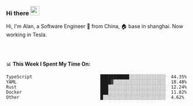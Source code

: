 ### Hi there <img src="https://media.giphy.com/media/hvRJCLFzcasrR4ia7z/giphy.gif" width="25px">

<!-- ![visitors](https://visitor-badge.glitch.me/badge?page_id=dislfyer.dislfyer) -->

Hi, I'm Alan, a Software Engineer 🚀 from China, 🏠 base in shanghai. Now working in Tesla.

<br/>
<br/>

📊 **This Week I Spent My Time On:**


<!--START_SECTION:waka-->

```text
TypeScript                          ███████████░░░░░░░░░░░░░░  44.35%
YAML                                ████▓░░░░░░░░░░░░░░░░░░░░  18.48%
Rust                                ███░░░░░░░░░░░░░░░░░░░░░░  12.24%
Docker                              ███░░░░░░░░░░░░░░░░░░░░░░  11.82%
Other                               █░░░░░░░░░░░░░░░░░░░░░░░░  4.62%
```

<!--END_SECTION:waka-->

<!--
**About Me:**
 -->
